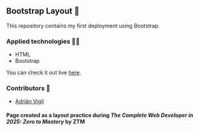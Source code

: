 ## Bootstrap Layout 🚀

This repository contains my first deployment using Bootstrap.

### Applied technologies 🧑‍💻
- HTML
- Bootstrap

You can check it out live [here](https://insightvigil.github.io/ztm_bootstrap_layout_project
).

### Contributors 🤝
- [Adrián Vigil](https://github.com/insightvigil)

#### Page created as a layout practice during _The Complete Web Developer in 2025: Zero to Mastery_ by ZTM 




